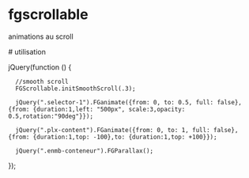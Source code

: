 # fgscrollable
animations au scroll

# utilisation

  jQuery(function () {
  
      //smooth scroll
      FGScrollable.initSmoothScroll(.3);
  
      jQuery(".selector-1").FGanimate({from: 0, to: 0.5, full: false}, {from: {duration:1,left: "500px", scale:3,opacity: 0.5,rotation:"90deg"}});
      
      jQuery(".plx-content").FGanimate({from: 0, to: 1, full: false}, {from: {duration:1,top: -100},to: {duration:1,top: +100}});
  
      jQuery(".enmb-conteneur").FGParallax();
  
  });
